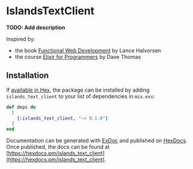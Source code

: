 # IslandsTextClient

**TODO: Add description**

Inspired by:
- the book [Functional Web Development](https://pragprog.com/book/lhelph/functional-web-development-with-elixir-otp-and-phoenix) by Lance Halvorsen
- the course [Elixir for Programmers](https://codestool.coding-gnome.com/courses/elixir-for-programmers) by Dave Thomas

## Installation

If [available in Hex](https://hex.pm/docs/publish), the package can be installed
by adding `islands_text_client` to your list of dependencies in `mix.exs`:

```elixir
def deps do
  [
    {:islands_text_client, "~> 0.1.0"}
  ]
end
```

Documentation can be generated with [ExDoc](https://github.com/elixir-lang/ex_doc)
and published on [HexDocs](https://hexdocs.pm). Once published, the docs can
be found at [https://hexdocs.pm/islands_text_client](https://hexdocs.pm/islands_text_client).

